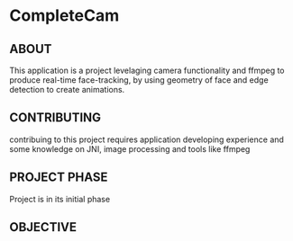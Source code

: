 # CompleteCam

ABOUT
-----

This application is a project levelaging camera functionality and ffmpeg to produce real-time face-tracking, by using geometry of face and edge detection to create animations.

CONTRIBUTING
------------

contribuing to this project requires application developing experience and some knowledge on JNI, image processing and tools like ffmpeg

PROJECT PHASE
-------------

Project is in its initial phase

OBJECTIVE
---------

